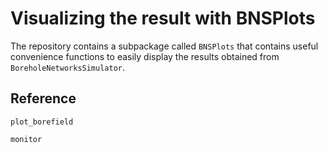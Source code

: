 # Visualizing the result with BNSPlots

The repository contains a subpackage called `BNSPlots` that contains useful convenience functions to easily display the results obtained from `BoreholeNetworksSimulator`.

## Reference

```@docs
plot_borefield
```

```@docs
monitor
```